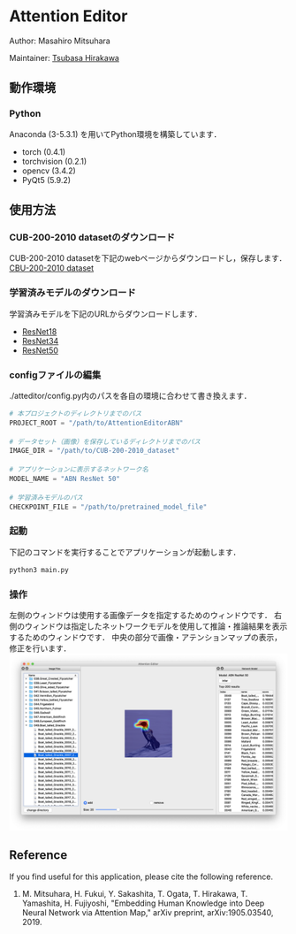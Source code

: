 # Attention Editor

Author: Masahiro Mitsuhara

Maintainer: [Tsubasa Hirakawa](https://thirakawa.github.io)


## 動作環境

### Python
Anaconda (3-5.3.1) を用いてPython環境を構築しています．
* torch (0.4.1)
* torchvision (0.2.1)
* opencv (3.4.2)
* PyQt5 (5.9.2)


## 使用方法

### CUB-200-2010 datasetのダウンロード
CUB-200-2010 datasetを下記のwebページからダウンロードし，保存します．
[CBU-200-2010 dataset](http://www.vision.caltech.edu/visipedia/CUB-200.html)


### 学習済みモデルのダウンロード
学習済みモデルを下記のURLからダウンロードします．
* [ResNet18](https://drive.google.com/open?id=1SGlBahck_F8CkBmfxkCCjBjA_2UT_t1v)
* [ResNet34](https://drive.google.com/open?id=1u0HI9FXjoO_WH4JLQvqE_ZEvp_0WD-PH)
* [ResNet50](https://drive.google.com/open?id=15it2_wGo41FRFlrTMJR66Ve42P1lJNDr)


### configファイルの編集
./atteditor/config.py内のパスを各自の環境に合わせて書き換えます．
```python
# 本プロジェクトのディレクトリまでのパス
PROJECT_ROOT = "/path/to/AttentionEditorABN"

# データセット（画像）を保存しているディレクトリまでのパス
IMAGE_DIR = "/path/to/CUB-200-2010_dataset"

# アプリケーションに表示するネットワーク名
MODEL_NAME = "ABN ResNet 50"

# 学習済みモデルのパス
CHECKPOINT_FILE = "/path/to/pretrained_model_file"
```

### 起動
下記のコマンドを実行することでアプリケーションが起動します．
```bash
python3 main.py
```

### 操作

左側のウィンドウは使用する画像データを指定するためのウィンドウです．
右側のウィンドウは指定したネットワークモデルを使用して推論・推論結果を表示するためのウィンドウです．
中央の部分で画像・アテンションマップの表示，修正を行います．
![Attention Editor](./figures/screenshot.png)



## Reference
If you find useful for this application, please cite the following reference.
1. M. Mitsuhara, H. Fukui, Y. Sakashita, T. Ogata, T. Hirakawa, T. Yamashita, H. Fujiyoshi, "Embedding Human Knowledge into Deep Neural Network via Attention Map," arXiv preprint, arXiv:1905.03540, 2019.
